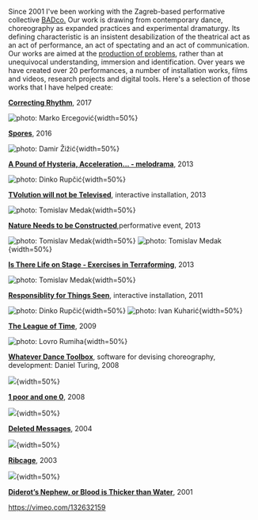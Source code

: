 <!--
.. title: Artworks
.. slug: art
-->

Since 2001 I've been working with the Zagreb-based performative collective [BADco.](http://badco.hr/) Our work is drawing from contemporary dance, choreography as expanded practices and experimental dramaturgy. Its defining characteristic is an insistent desabilization of the theatrical act as an act of performance, an act of spectating and an act of communication. Our works are aimed at the [production of problems](https://skogen.pm/archive/2013/evolution-wont-be-televised/text/give-me-a-problem/), rather than at unequivocal understanding, immersion and identification. Over years we have created over 20 performances, a number of installation works, films and videos, research projects and digital tools. Here's a selection of those works that I have helped create:

**[Correcting Rhythm](http://badco.hr/en/work/1/all#!correcting-rhythm)**, 2017

![photo: Marko Ercegović](/images/correcting_rhythm.jpg){width=50%}

**[Spores](http://badco.hr/en/work/1/all#!spore)**, 2016

![photo: Damir Žižić](/images/spores.jpg){width=50%}

**[A Pound of Hysteria, Acceleration... - melodrama](http://badco.hr/en/work/1/all#!melodrama)**, 2013

![photo: Dinko Rupčić](/images/hysteria.jpg){width=50%}

**[TVolution will not be Televised](http://badco.hr/en/work/1/all#!tvolution)**, interactive installation, 2013

![photo: Tomislav Medak](/images/tvolution.jpg){width=50%}


**[Nature Needs to be Constructed](http://badco.hr/en/work/1/all#!nature-needs-to-be-constructed)**,performative event, 2013

![photo: Tomislav Medak](/images/nature.jpg){width=50%} ![photo: Tomislav Medak](/images/nature_2.jpg){width=50%}

**[Is There Life on Stage - Exercises in Terraforming](http://badco.hr/en/work/1/all#!itlos)**, 2013

![photo: Tomislav Medak](/images/scena.jpg){width=50%}

**[Responsiblity for Things Seen](http://badco.hr/en/work/1/all#!responsiblity)**, interactive installation, 2011

![photo: Dinko Rupčić](/images/responsiblity_1.jpg){width=50%} ![photo: Ivan Kuharić](/images/responsiblity_2.jpg){width=50%}


**[The League of Time](http://badco.hr/en/work/1/Performance#!league-of-time)**, 2009

![photo: Lovro Rumiha](/images/league.jpg){width=50%}

**[Whatever Dance Toolbox](http://badco.hr/en/work/1/all#!whatever-dance-toolbox)**, software for devising choreography, development: Daniel Turing, 2008

![](/images/whatever.jpg){width=50%}

**[1 poor and one 0](http://badco.hr/en/work/1/all#!1-poor-and-one-0)**, 2008

![](/images/1_poor.jpg){width=50%}

**[Deleted Messages](http://badco.hr/en/work/1/all#!deleted-messages)**, 2004

![](/images/deleted_messages.jpg){width=50%}

**[Ribcage](http://badco.hr/en/work/1/all#!ribcage)**, 2003

![](/images/ribcage.png){width=50%}

**[Diderot’s Nephew, or Blood is Thicker than Water](http://badco.hr/en/work/1/all#!diderots-nephew)**, 2001

https://vimeo.com/132632159

